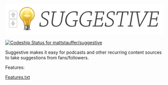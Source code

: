 ![Suggestive Logo](suggestive-logo.png)

[ ![Codeship Status for mattstauffer/suggestive](https://codeship.com/projects/13c6db40-7e06-0133-5999-1a60f99c26b7/status?branch=master)](https://codeship.com/projects/120269)

Suggestive makes it easy for podcasts and other recurring content sources to take suggestions from fans/followers.

Features:

[Features.txt](https://github.com/mattstauffer/suggestive/blob/master/tests/features.txt)
